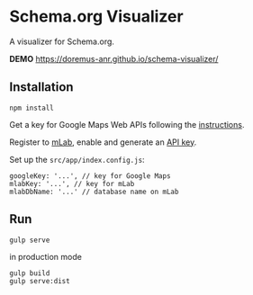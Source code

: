 # Schema.org Visualizer
A visualizer for Schema.org.

**DEMO** https://doremus-anr.github.io/schema-visualizer/

## Installation

    npm install

Get a key for Google Maps Web APIs following the [instructions](https://developers.google.com/maps/documentation/javascript/).

Register to [mLab](http://docs.mlab.com/), enable and generate an [API key](http://docs.mlab.com/data-api/).

Set up the `src/app/index.config.js`:

    googleKey: '...', // key for Google Maps
    mlabKey: '...', // key for mLab
    mlabDbName: '...' // database name on mLab

## Run

    gulp serve

in production mode

    gulp build
    gulp serve:dist

